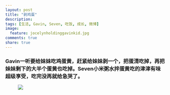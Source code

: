 ```yaml
---
layout: post
title: "剥鸡蛋"
description: 
tags: [生活, Gavin, Seven, 吃饭, 成长, 微博]
image:
  feature: jocelynholdinggavinkid.jpg
comments: true
share: true
---
```


### Gavin一听要给妹妹吃鸡蛋黄，赶紧给妹妹剥一个，把蛋清吃掉，再把妹妹剩下的大半个蛋黄也吃掉。Seven小米粥水拌蛋黄吃的津津有味超级享受，吃完没再就给急哭了。 ###


<figure>
  <a href="http://i.imgur.com/HuYIVfp.jpg">
  <img src="http://i.imgur.com/HuYIVfp.jpg">
  </a>
</figure>
